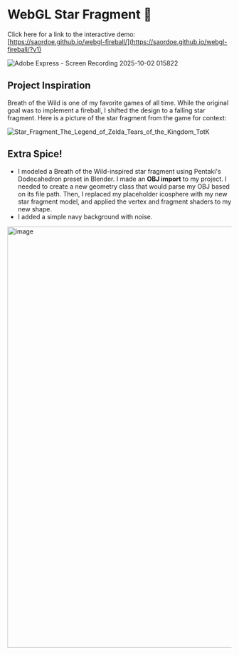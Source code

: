 # WebGL Star Fragment 💫
Click here for a link to the interactive demo: [https://saordoe.github.io/webgl-fireball/](https://saordoe.github.io/webgl-fireball/?v1) </br>

![Adobe Express - Screen Recording 2025-10-02 015822](https://github.com/user-attachments/assets/db692bc3-506f-4627-ba1b-8187d6338134)

## Project Inspiration
Breath of the Wild is one of my favorite games of all time. While the original goal was to implement a fireball, I shifted the design to a falling star fragment. Here is a picture of the star fragment from the game for context: </br>

![Star_Fragment_The_Legend_of_Zelda_Tears_of_the_Kingdom_TotK](https://github.com/user-attachments/assets/92758659-b2e5-4d40-810d-d25ba4dfa6cd)

## Extra Spice!
- I modeled a Breath of the Wild-inspired star fragment using Pentaki's Dodecahedron preset in Blender. I made an **OBJ import** to my project. I needed to create a new geometry class that would parse my OBJ based on its file path. Then, I replaced my placeholder icosphere with my new star fragment model, and applied the vertex and fragment shaders to my new shape. </br>
- I added a simple navy background with noise. </br>
<img width="1510" height="946" alt="image" src="https://github.com/user-attachments/assets/15e60919-23be-4972-aa6e-8c2f953a6b36" />
